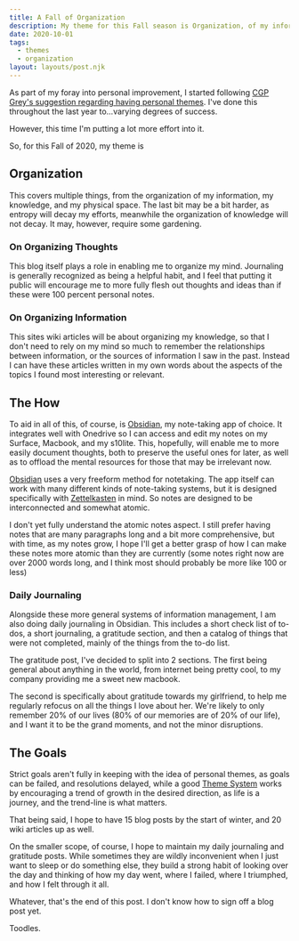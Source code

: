 ```yaml
---
title: A Fall of Organization
description: My theme for this Fall season is Organization, of my information, my mind, and my physical spaces.
date: 2020-10-01
tags:
  - themes
  - organization
layout: layouts/post.njk
---
```

As part of my foray into personal improvement, I started following [CGP Grey's suggestion regarding having personal themes](https://www.youtube.com/watch?v=NVGuFdX5guE). I've done this throughout the last year to...varying degrees of success.

However, this time I'm putting a lot more effort into it.

So, for this Fall of 2020, my theme is 

## Organization
This covers multiple things, from the organization of my information, my knowledge, and my physical space. The last bit may be a bit harder, as entropy will decay my efforts, meanwhile the organization of knowledge will not decay. It may, however, require some gardening. 

### On Organizing Thoughts
This blog itself plays a role in enabling me to organize my mind. Journaling is generally recognized as being a helpful habit, and I feel that putting it public will encourage me to more fully flesh out thoughts and ideas than if these were 100 percent personal notes.

### On Organizing Information
This sites wiki articles will be about organizing my knowledge, so that I don't need to rely on my mind so much to remember the relationships between information, or the sources of information I saw in the past. Instead I can have these articles written in my own words about the aspects of the topics I found most interesting or relevant.

## The How
To aid in all of this, of course, is [Obsidian](/wiki/obsidian/), my note-taking app of choice. It integrates well with Onedrive so I can access and edit my notes on my Surface, Macbook, and my s10lite. This, hopefully, will enable me to more easily document thoughts, both to preserve the useful ones for later, as well as to offload the mental resources for those that may be irrelevant now.

[Obsidian](https://Obsidian.md) uses a very freeform method for notetaking. The app itself can work with many different kinds of note-taking systems, but it is designed specifically with [Zettelkasten](/wiki/zettelkasten/) in mind. So notes are designed to be interconnected and somewhat atomic.

I don't yet fully understand the atomic notes aspect. I still prefer having notes that are many paragraphs long and a bit more comprehensive, but with time, as my notes grow, I hope I'll get a better grasp of how I can make these notes more atomic than they are currently (some notes right now are over 2000 words long, and I think most should probably be more like 100 or less)

### Daily Journaling
Alongside these more general systems of information management, I am also doing daily journaling in Obsidian. This includes a short check list of to-dos, a short journaling, a gratitude section, and then a catalog of things that were not completed, mainly of the things from the to-do list.

The gratitude post, I've decided to split into 2 sections. The first being general about anything in the world, from internet being pretty cool, to my company providing me a sweet new macbook.

The second is specifically about gratitude towards my girlfriend, to help me regularly refocus on all the things I love about her. We're likely to only remember 20% of our lives (80% of our memories are of 20% of our life), and I want it to be the grand moments, and not the minor disruptions.

## The Goals
Strict goals aren't fully in keeping with the idea of personal themes, as goals can be failed, and resolutions delayed, while a good [Theme System](/wiki/theme-system/) works by encouraging a trend of growth in the desired direction, as life is a journey, and the trend-line is what matters.

That being said, I hope to have 15 blog posts by the start of winter, and 20 wiki articles up as well.

On the smaller scope, of course, I hope to maintain my daily journaling and gratitude posts. While sometimes they are wildly inconvenient when I just want to sleep or do something else, they build a strong habit of looking over the day and thinking of how my day went, where I failed, where I triumphed, and how I felt through it all.

Whatever, that's the end of this post. I don't know how to sign off a blog post yet.

Toodles.